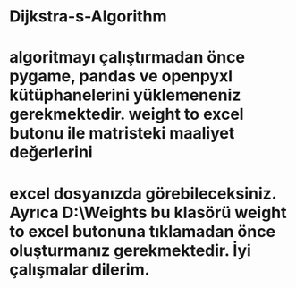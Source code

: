 # Dijkstra-s-Algorithm
# algoritmayı çalıştırmadan önce pygame, pandas ve openpyxl kütüphanelerini yüklemeneniz gerekmektedir. weight to excel butonu ile matristeki maaliyet değerlerini
# excel dosyanızda görebileceksiniz. Ayrıca D:\\Weights bu klasörü weight to excel butonuna tıklamadan önce oluşturmanız gerekmektedir. İyi çalışmalar dilerim.
